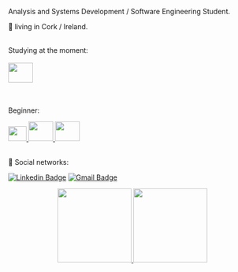 Analysis and Systems Development / Software Engineering Student.

:house_with_garden: living in Cork / Ireland.

<br>
<!--:books: Currently learning web development.-->
Studying at the moment:
<br>

<!--<div style="display: inline_block">
<a href="https://nodejs.org/pt-br/">
  <img height="40" width="50" src="https://cdn.jsdelivr.net/gh/devicons/devicon/icons/nodejs/nodejs-plain-wordmark.svg" />
</a>-->
<br>
<div style="display: inline_block">
<a href="https://www.python.org/">
  <img height="40" width="50" src="https://cdn.jsdelivr.net/gh/devicons/devicon@latest/icons/python/python-original-wordmark.svg" />
</a>

<br>
<br>
<br>

Beginner:
<br>
<div style="display: inline_block">
<a href="https://developer.mozilla.org/en-US/docs/Web/JavaScript">
  <img height="30" width="37" src="https://cdn.jsdelivr.net/gh/devicons/devicon/icons/javascript/javascript-original.svg" />
</a>
<a href="https://developer.mozilla.org/en-US/docs/Web/HTML">
  <img height="40" width="50" src="https://cdn.jsdelivr.net/gh/devicons/devicon/icons/html5/html5-plain-wordmark.svg" />
</a>
<a href="https://developer.mozilla.org/en-US/docs/Web/CSS">
  <img height="40" width="50" src="https://cdn.jsdelivr.net/gh/devicons/devicon/icons/css3/css3-plain-wordmark.svg" />
</a>
</div>
  

<br>

:envelope_with_arrow: Social networks: <p>
[![Linkedin Badge](https://img.shields.io/badge/-LinkedIn-blue?style=flat-square&logo=Linkedin&logoColor=white&link=https://www.linkedin.com/in/edsonvferreira/)](https://www.linkedin.com/in/edsonvferreira/) 
[![Gmail Badge](https://img.shields.io/badge/-Gmail-FF0000?style=flat-square&labelColor=FF0000&logo=gmail&logoColor=white&link=mailto:edson.vferreira90@gmail.com)](mailto:edson.vferreira90@gmail.com) 
</p>



<div align="center">
  <a href="https://github.com/ERaines">
  <img height="150em"src="https://github-readme-stats.vercel.app/api?username=ERaines&show_icons=true&theme=dark&include_all_commits=true&count_private=true"/>
  </a>
  <a href="https://github.com/ERaines?tab=repositories" target="_blank" rel="noopener noreferrer">
  <img height="150em"src="https://github-readme-stats.vercel.app/api/top-langs/?username=ERaines&range=last_year&layout=compact&langs_count=7&theme=dark">
</div>

